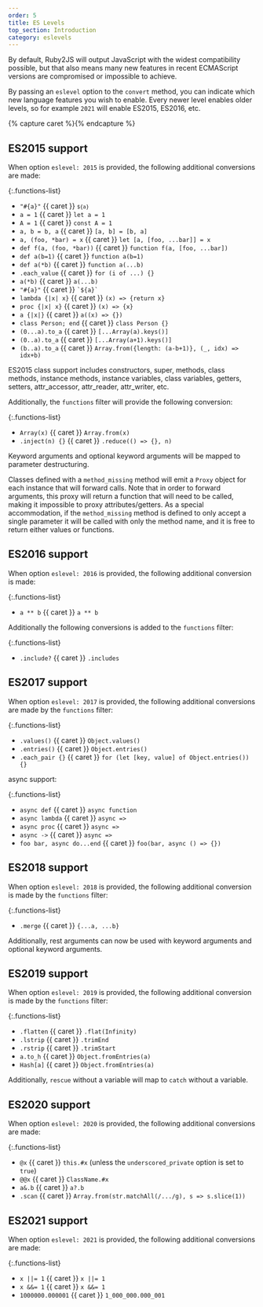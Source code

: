 ```yaml
---
order: 5
title: ES Levels
top_section: Introduction
category: eslevels
---
```


By default, Ruby2JS will output JavaScript with the widest compatibility possible, but that also means many new features in recent ECMAScript versions are compromised or impossible to achieve.

By passing an `eslevel` option to the `convert` method, you can indicate which new language features you wish to enable. Every newer level enables older levels, so for example `2021` will enable ES2015, ES2016, etc.

{% capture caret %}<sl-icon name="caret-right-fill"></sl-icon>{% endcapture %}

## ES2015 support

When option `eslevel: 2015` is provided, the following additional
conversions are made:

{:.functions-list}
* `"#{a}"` {{ caret }} <code>`${a}`</code>
* `a = 1` {{ caret }} `let a = 1`
* `A = 1` {{ caret }} `const A = 1`
* `a, b = b, a` {{ caret }} `[a, b] = [b, a]`
* `a, (foo, *bar) = x` {{ caret }} `let [a, [foo, ...bar]] = x`
* `def f(a, (foo, *bar))` {{ caret }} `function f(a, [foo, ...bar])`
* `def a(b=1)` {{ caret }} `function a(b=1)`
* `def a(*b)` {{ caret }} `function a(...b)`
* `.each_value` {{ caret }} `for (i of ...) {}`
* `a(*b)` {{ caret }} `a(...b)`
* `"#{a}"` {{ caret }} <code>\`${a}\`</code>
* `lambda {|x| x}` {{ caret }} `(x) => {return x}`
* `proc {|x| x}` {{ caret }} `(x) => {x}`
* `a {|x|}` {{ caret }} `a((x) => {})`
* `class Person; end` {{ caret }} `class Person {}`
* `(0...a).to_a` {{ caret }} `[...Array(a).keys()]`
* `(0..a).to_a` {{ caret }} `[...Array(a+1).keys()]`
* `(b..a).to_a` {{ caret }} `Array.from({length: (a-b+1)}, (_, idx) => idx+b)`

ES2015 class support includes constructors, super, methods, class methods,
instance methods, instance variables, class variables, getters, setters,
attr_accessor, attr_reader, attr_writer, etc.

Additionally, the `functions` filter will provide the following conversion:

{:.functions-list}
* `Array(x)` {{ caret }} `Array.from(x)`
* `.inject(n) {}` {{ caret }} `.reduce(() => {}, n)`

Keyword arguments and optional keyword arguments will be mapped to
parameter destructuring.

Classes defined with a `method_missing` method will emit a `Proxy` object
for each instance that will forward calls.  Note that in order to forward
arguments, this proxy will return a function that will need to be called,
making it impossible to proxy attributes/getters.  As a special accommodation,
if the `method_missing` method is defined to only accept a single parameter
it will be called with only the method name, and it is free to return
either values or functions.

## ES2016 support

When option `eslevel: 2016` is provided, the following additional
conversion is made:

{:.functions-list}
* `a ** b` {{ caret }} `a ** b`

Additionally the following conversions is added to the `functions` filter:

{:.functions-list}
* `.include?` {{ caret }} `.includes`

## ES2017 support

When option `eslevel: 2017` is provided, the following additional
conversions are made by the `functions` filter:

{:.functions-list}
* `.values()` {{ caret }} `Object.values()`
* `.entries()` {{ caret }} `Object.entries()`
* `.each_pair {}` {{ caret }} `for (let [key, value] of Object.entries()) {}`

async support:

{:.functions-list}
* `async def` {{ caret }} `async function`
* `async lambda` {{ caret }} `async =>`
* `async proc` {{ caret }} `async =>`
* `async ->` {{ caret }} `async =>`
* `foo bar, async do...end` {{ caret }} `foo(bar, async () => {})`

## ES2018 support

When option `eslevel: 2018` is provided, the following additional
conversion is made by the `functions` filter:

{:.functions-list}
* `.merge` {{ caret }} `{...a, ...b}`

Additionally, rest arguments can now be used with keyword arguments and
optional keyword arguments.

## ES2019 support

When option `eslevel: 2019` is provided, the following additional
conversion is made by the `functions` filter:

{:.functions-list}
* `.flatten` {{ caret }} `.flat(Infinity)`
* `.lstrip` {{ caret }} `.trimEnd`
* `.rstrip` {{ caret }} `.trimStart`
* `a.to_h` {{ caret }} `Object.fromEntries(a)`
* `Hash[a]` {{ caret }} `Object.fromEntries(a)`

Additionally, `rescue` without a variable will map to `catch` without a
variable.

## ES2020 support

When option `eslevel: 2020` is provided, the following additional
conversions are made:

{:.functions-list}
* `@x` {{ caret }} `this.#x` (unless the `underscored_private` option is set to `true`)
* `@@x` {{ caret }} `ClassName.#x`
* `a&.b` {{ caret }} `a?.b`
* `.scan` {{ caret }} `Array.from(str.matchAll(/.../g), s => s.slice(1))`

## ES2021 support

When option `eslevel: 2021` is provided, the following additional
conversions are made:

{:.functions-list}
* `x ||= 1` {{ caret }} `x ||= 1`
* `x &&= 1` {{ caret }} `x &&= 1`
* `1000000.000001` {{ caret }} `1_000_000.000_001`
